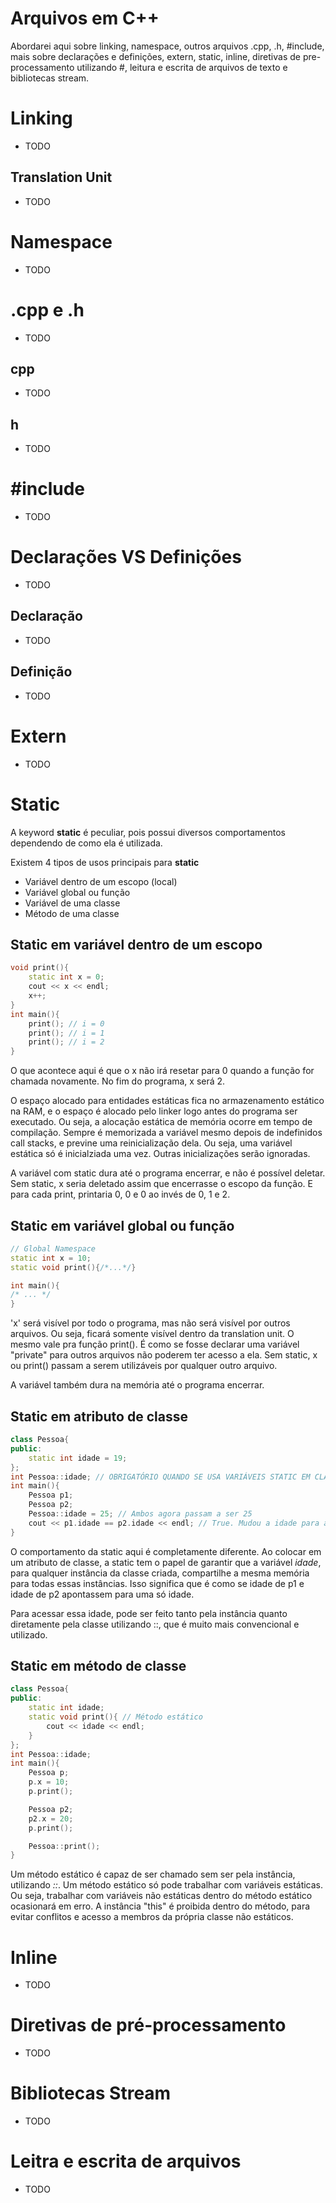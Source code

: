 # Arquivos em C++

Abordarei aqui sobre linking, namespace, outros arquivos .cpp, .h, #include, mais sobre declarações e definições, extern, static, inline, diretivas de pre-processamento utilizando #, leitura e escrita de arquivos de texto e bibliotecas stream.

# Linking

- TODO

## Translation Unit

- TODO

# Namespace

- TODO

# .cpp e .h

- TODO

## cpp

- TODO

## h

- TODO

# #include

- TODO

# Declarações VS Definições

- TODO

## Declaração

- TODO

## Definição

- TODO

# Extern

- TODO

# Static

A keyword **static** é peculiar, pois possui diversos comportamentos dependendo de como ela é utilizada.

Existem 4 tipos de usos principais para **static**

- Variável dentro de um escopo (local)
- Variável global ou função
- Variável de uma classe
- Método de uma classe

## Static em variável dentro de um escopo

```cpp
void print(){
    static int x = 0;
    cout << x << endl;
    x++;
}
int main(){
    print(); // i = 0
    print(); // i = 1
    print(); // i = 2
}
```

O que acontece aqui é que o x não irá resetar para 0 quando a função for chamada novamente. No fim do programa, x será 2.

O espaço alocado para entidades estáticas fica no armazenamento estático na RAM, e o espaço é alocado pelo linker logo antes do programa ser executado. Ou seja, a alocação estática de memória ocorre em tempo de compilação. Sempre é memorizada a variável mesmo depois de indefinidos call stacks, e previne uma reinicialização dela. Ou seja, uma variável estática só é inicialziada uma vez. Outras inicializações serão ignoradas.

A variável com static dura até o programa encerrar, e não é possível deletar. Sem static, x seria deletado assim que encerrasse o escopo da função. E para cada print, printaria 0, 0 e 0 ao invés de 0, 1 e 2.

## Static em variável global ou função

```cpp
// Global Namespace
static int x = 10;
static void print(){/*...*/}

int main(){
/* ... */
}
```

'x' será visível por todo o programa, mas não será visível por outros arquivos. Ou seja, ficará somente visível dentro da translation unit. O mesmo vale pra função print(). É como se fosse declarar uma variável "private" para outros arquivos não poderem ter acesso a ela. Sem static, x ou print() passam a serem utilizáveis por qualquer outro arquivo.

A variável também dura na memória até o programa encerrar.

## Static em atributo de classe

```cpp
class Pessoa{
public:
    static int idade = 19;
};
int Pessoa::idade; // OBRIGATÓRIO QUANDO SE USA VARIÁVEIS STATIC EM CLASSES.
int main(){
    Pessoa p1;
    Pessoa p2;
    Pessoa::idade = 25; // Ambos agora passam a ser 25
    cout << p1.idade == p2.idade << endl; // True. Mudou a idade para as duas (25).
}
```

O comportamento da static aqui é completamente diferente. Ao colocar em um atributo de classe, a static tem o papel de garantir que a variável *idade*, para qualquer instância da classe criada, compartilhe a mesma memória para todas essas instâncias. Isso significa que é como se idade de p1 e idade de p2 apontassem para uma só idade.

Para acessar essa idade, pode ser feito tanto pela instância quanto diretamente pela classe utilizando ::, que é muito mais convencional e utilizado.

## Static em método de classe

```cpp
class Pessoa{
public:
    static int idade;
    static void print(){ // Método estático
        cout << idade << endl;
    }
};
int Pessoa::idade;
int main(){
    Pessoa p;
    p.x = 10;
    p.print();

    Pessoa p2;
    p2.x = 20;
    p.print();

    Pessoa::print();
}
```

Um método estático é capaz de ser chamado sem ser pela instância, utilizando *::*. Um método estático só pode trabalhar com variáveis estáticas. Ou seja, trabalhar com variáveis não estáticas dentro do método estático ocasionará em erro. A instância "this" é proibida dentro do método, para evitar conflitos e acesso a membros da própria classe não estáticos.

# Inline

- TODO

# Diretivas de pré-processamento

- TODO

# Bibliotecas Stream

- TODO

# Leitra e escrita de arquivos

- TODO